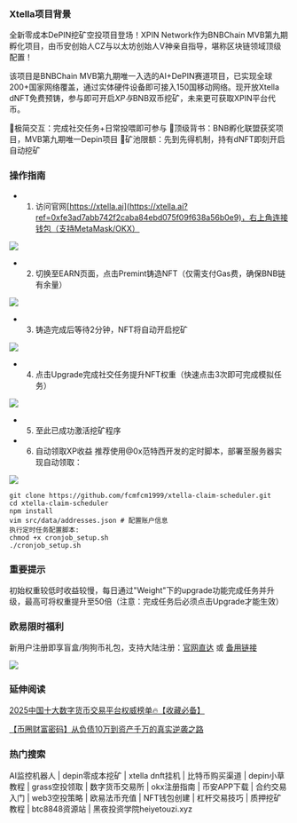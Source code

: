 ### Xtella项目背景
全新零成本DePIN挖矿空投项目登场！XPIN Network作为BNBChain MVB第九期孵化项目，由币安创始人CZ与以太坊创始人V神亲自指导，堪称区块链领域顶级配置！

该项目是BNBChain MVB第九期唯一入选的AI+DePIN赛道项目，已实现全球200+国家网络覆盖，通过实体硬件设备即可接入150国移动网络。现开放Xtella dNFT免费预铸，参与即可开启$XP与$BNB双币挖矿，未来更可获取XPIN平台代币。

🔸极简交互：完成社交任务+日常投喂即可参与
🔸顶级背书：BNB孵化联盟获奖项目，MVB第九期唯一Depin项目
🔸矿池限额：先到先得机制，持有dNFT即刻开启自动挖矿

### 操作指南
- 1. 访问官网[https://xtella.ai](https://xtella.ai?ref=0xfe3ad7abb742f2caba84ebd075f09f638a56b0e9)，右上角连接钱包（支持MetaMask/OKX）

[![](https://307e939.webp.li/20250425110759795.png)](https://btc8848.com/top-10-exchanges)

- 2. 切换至EARN页面，点击Premint铸造NFT（仅需支付Gas费，确保BNB链有余量）

[![](https://307e939.webp.li/20250425111012292.png)](https://btc8848.com/top-10-exchanges)

- 3. 铸造完成后等待2分钟，NFT将自动开启挖矿

[![](https://307e939.webp.li/20250425111156618.png)](https://btc8848.com/top-10-exchanges)

- 4. 点击Upgrade完成社交任务提升NFT权重（快速点击3次即可完成模拟任务）

[![](https://307e939.webp.li/20250425111227224.png)](https://btc8848.com/top-10-exchanges)

- 5. 至此已成功激活挖矿程序

- 6. 自动领取XP收益
推荐使用@0x范特西开发的定时脚本，部署至服务器实现自动领取：

[![](https://307e939.webp.li/20250425111537064.png)](https://btc8848.com/top-10-exchanges)

```
git clone https://github.com/fcmfcm1999/xtella-claim-scheduler.git
cd xtella-claim-scheduler
npm install
vim src/data/addresses.json # 配置账户信息
执行定时任务配置脚本:
chmod +x cronjob_setup.sh
./cronjob_setup.sh
```

### 重要提示
初始权重较低时收益较慢，每日通过"Weight"下的upgrade功能完成任务并升级，最高可将权重提升至50倍（注意：完成任务后必须点击Upgrade才能生效）

### 欧易限时福利
新用户注册即享盲盒/狗狗币礼包，支持大陆注册：[官网直达](https://www.okx.com/zh-hans/join/74873351) 或 [备用链接](https://www.chouyi.world/zh-hans/join/18639032)

[![](https://fe095ec.webp.li/top-10-exchanges-001.jpg)](https://www.chouyi.world/zh-hans/join/18639032)

### 延伸阅读
[2025中国十大数字货币交易平台权威榜单🔥【收藏必备】](https://btc8848.com/top-10-exchanges/)

[【币圈财富密码】从负债10万到资产千万的真实逆袭之路](https://heiyetouzi.xyz/biquanstory001/)

### 热门搜索
AI监控机器人 | depin零成本挖矿 | xtella dnft挂机 | 比特币购买渠道 | depin小草教程 | grass空投领取 | 数字货币交易所 | okx注册指南 | 币安APP下载 | 合约交易入门 | web3空投策略 | 欧易法币充值 | NFT钱包创建 | 杠杆交易技巧 | 质押挖矿教程 | btc8848资源站 | 黑夜投资学院heiyetouzi.xyz